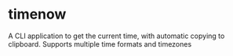 # timenow
A CLI application to get the current time, with automatic copying to clipboard. Supports multiple time formats and  timezones
